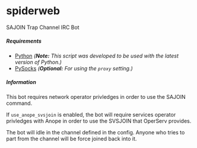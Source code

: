 # spiderweb
SAJOIN Trap Channel IRC Bot

##### Requirements
* [Python](https://www.python.org/downloads/) *(**Note:** This script was developed to be used with the latest version of Python.)*
* [PySocks](https://pypi.python.org/pypi/PySocks) *(**Optional:** For using the `proxy` setting.)*

##### Information
This bot requires network operator privledges in order to use the SAJOIN command.

If `use_anope_svsjoin` is enabled, the bot will require services operator privledges with Anope in order to use the SVSJOIN that OperServ provides.

The bot will idle in the channel defined in the config. Anyone who tries to part from the channel will be force joined back into it.